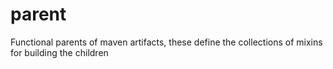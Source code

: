 # parent
Functional parents of maven artifacts, these define the collections of mixins for building the children
